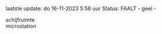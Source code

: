 laatste update: 
do 16-11-2023  5:56   uur 
Status: FAALT - geel - 
<div class="service R">schijfruimte</div><div class="service R">microstation</div>